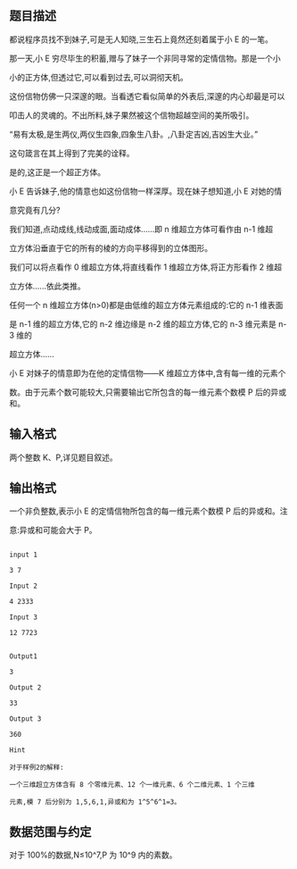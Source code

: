## 题目描述

<p class="MsoPlainText">都说程序员找不到妹子<span lang="EN-US">,</span>可是无人知晓<span lang="EN-US">,</span>三生石上竟然还刻着属于小<span lang="EN-US"> E </span>的一笔。<span lang="EN-US"><o:p></o:p></span></p>
<p class="MsoPlainText">那一天<span lang="EN-US">,</span>小<span lang="EN-US"> E </span>穷尽毕生的积蓄<span lang="EN-US">,</span>赠与了妹子一个非同寻常的定情信物。那是一个小<span lang="EN-US"><o:p></o:p></span></p>
<p class="MsoPlainText">小的正方体<span lang="EN-US">,</span>但透过它<span lang="EN-US">,</span>可以看到过去<span lang="EN-US">,</span>可以洞彻天机。<span lang="EN-US"><o:p></o:p></span></p>
<p class="MsoPlainText">这份信物仿佛一只深邃的眼。当看透它看似简单的外表后<span lang="EN-US">,</span>深邃的内心却最是可以<span lang="EN-US"><o:p></o:p></span></p>
<p class="MsoPlainText">叩击人的灵魂的。不出所料<span lang="EN-US">,</span>妹子果然被这个信物超越空间的美所吸引。<span lang="EN-US"><o:p></o:p></span></p>
<p class="MsoPlainText"><span lang="EN-US">“</span>易有太极<span lang="EN-US">,</span>是生两仪<span lang="EN-US">,</span>两仪生四象<span lang="EN-US">,</span>四象生八卦。<span lang="EN-US">,</span>八卦定吉凶<span lang="EN-US">,</span>吉凶生大业。<span lang="EN-US">”<o:p></o:p></span></p>
<p class="MsoPlainText">这句箴言在其上得到了完美的诠释。<span lang="EN-US"><o:p></o:p></span></p>
<p class="MsoPlainText">是的<span lang="EN-US">,</span>这正是一个超正方体。<span lang="EN-US"><o:p></o:p></span></p>
<p class="MsoPlainText">小<span lang="EN-US"> E </span>告诉妹子<span lang="EN-US">,</span>他的情意也如这份信物一样深厚。现在妹子想知道<span lang="EN-US">,</span>小<span lang="EN-US"> E </span>对她的情<span lang="EN-US"><o:p></o:p></span></p>
<p class="MsoPlainText">意究竟有几分<span lang="EN-US">?<o:p></o:p></span></p>
<p class="MsoPlainText">我们知道<span lang="EN-US">,</span>点动成线<span lang="EN-US">,</span>线动成面<span lang="EN-US">,</span>面动成体<span lang="EN-US">......</span>即<span lang="EN-US"> n </span>维超立方体可看作由<span lang="EN-US"> n-1 </span>维超<span lang="EN-US"><o:p></o:p></span></p>
<p class="MsoPlainText">立方体沿垂直于它的所有的棱的方向平移得到的立体图形。<span lang="EN-US"><o:p></o:p></span></p>
<p class="MsoPlainText">我们可以将点看作<span lang="EN-US"> 0 </span>维超立方体<span lang="EN-US">,</span>将直线看作<span lang="EN-US"> 1 </span>维超立方体<span lang="EN-US">,</span>将正方形看作<span lang="EN-US"> 2 </span>维超<span lang="EN-US"><o:p></o:p></span></p>
<p class="MsoPlainText">立方体<span lang="EN-US">......</span>依此类推。<span lang="EN-US"><o:p></o:p></span></p>
<p class="MsoPlainText">任何一个<span lang="EN-US"> n </span>维超立方体<span lang="EN-US">(n>0)</span>都是由低维的超立方体元素组成的<span lang="EN-US">:</span>它的<span lang="EN-US"> n-1 </span>维表面<span lang="EN-US"><o:p></o:p></span></p>
<p class="MsoPlainText">是<span lang="EN-US"> n-1 </span>维的超立方体<span lang="EN-US">,</span>它的<span lang="EN-US"> n-2 </span>维边缘是<span lang="EN-US"> n-2 </span>维的超立方体<span lang="EN-US">,</span>它的<span lang="EN-US"> n-3 </span>维元素是<span lang="EN-US"> n-3 </span>维的<span lang="EN-US"><o:p></o:p></span></p>
<p class="MsoPlainText">超立方体<span lang="EN-US">......<o:p></o:p></span></p>
<p class="MsoPlainText">小<span lang="EN-US"> E </span>对妹子的情意即为在他的定情信物<span lang="EN-US">——K </span>维超立方体中<span lang="EN-US">,</span>含有每一维的元素个<span lang="EN-US"><o:p></o:p></span></p>
<p class="MsoPlainText">数。由于元素个数可能较大<span lang="EN-US">,</span>只需要输出它所包含的每一维元素个数模<span lang="EN-US"> P </span>后的异或和。<span lang="EN-US"><br></span></p>
<p></p>

## 输入格式

<p class="MsoPlainText">两个整数<span lang="EN-US"> K</span>、<span lang="EN-US">P,</span>详见题目叙述。</p>
<p class="MsoPlainText"></p>
<p></p>

## 输出格式

<p class="MsoPlainText">一个非负整数<span lang="EN-US">,</span>表示小<span lang="EN-US"> E </span>的定情信物所包含的每一维元素个数模<span lang="EN-US"> P </span>后的异或和。注</p>
<p class="MsoPlainText">意<span lang="EN-US">:</span>异或和可能会大于<span lang="EN-US"> P</span>。<span lang="EN-US"><br></span></p>
<p class="MsoPlainText"></p>
<p></p>

```input1
input 1
3 7
Input 2
4 2333
Input 3
12 7723
```
```output1
Output1
3
Output 2
33
Output 3
360
Hint
对于样例2的解释:
一个三维超立方体含有 8 个零维元素、12 个一维元素、6 个二维元素、1 个三维
元素,模 7 后分别为 1,5,6,1,异或和为 1^5^6^1=3。
```
## 数据范围与约定

<div>
 对于 100%的数据,N≤10^7,P 为 10^9 内的素数。
</div>
<br>
<div></div>
<br>
<p></p>

